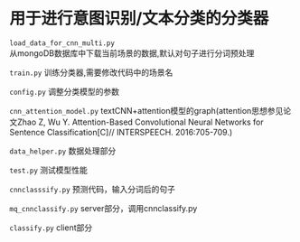 
# 用于进行意图识别/文本分类的分类器

`load_data_for_cnn_multi.py`   
从mongoDB数据库中下载当前场景的数据,默认对句子进行分词预处理

`train.py`    训练分类器,需要修改代码中的场景名

`config.py`   调整分类模型的参数

`cnn_attention_model.py`  textCNN+attention模型的graph(attention思想参见论文Zhao Z, Wu Y. Attention-Based Convolutional Neural Networks for Sentence Classification[C]// INTERSPEECH. 2016:705-709.)

`data_helper.py`  数据处理部分

`test.py`     测试模型性能

`cnnclasssify.py`     预测代码，输入分词后的句子

`mq_cnnclassify.py`    server部分，调用cnnclassify.py

`classify.py`     client部分

